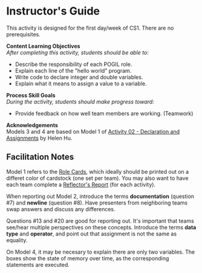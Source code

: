 # Instructor's Guide

This activity is designed for the first day/week of CS1.
There are no prerequisites.

**Content Learning Objectives**  
*After completing this activity, students should be able to:*

* Describe the responsibility of each POGIL role.
* Explain each line of the "hello world" program.
* Write code to declare integer and double variables.
* Explain what it means to assign a value to a variable.

**Process Skill Goals**  
*During the activity, students should make progress toward:*

* Provide feedback on how well team members are working. (Teamwork)

**Acknowledgements**  
Models 3 and 4 are based on Model 1 of [Activity 02 - Declaration and Assignments](https://docs.google.com/document/d/1tXPvWq7Zxd0HS4l7tOkB20SjApn8Zj4vwuMtPPrSI0I/pub) by Helen Hu.


## Facilitation Notes

Model 1 refers to the [Role Cards](../../Handouts/role-cards-mayfield.pdf), which ideally should be printed out on a differet color of cardstock (one set per team). You may also want to have each team complete a [Reflector's Report](../../Handouts/reflectors-report.pdf) (for each activity).

When reporting out Model 2, introduce the terms **documentation** (question #7) and **newline** (question #8). Have presenters from neighboring teams swap answers and discuss any differences.

Questions #13 and #20 are good for reporting out. It's important that teams see/hear multiple perspectives on these concepts. Introduce the terms **data type** and **operator**, and point out that assignment is not the same as equality.

On Model 4, it may be necesary to explain there are only two variables. The boxes show the state of memory over time, as the corresponding statements are executed.
